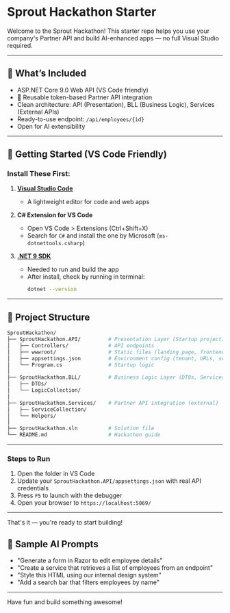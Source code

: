 # Sprout Hackathon Starter

Welcome to the Sprout Hackathon! This starter repo helps you use your company's Partner API and build AI-enhanced apps — no full Visual Studio required.

---

## 🧰 What’s Included

- ASP.NET Core 9.0 Web API (VS Code friendly)
- 🔁 Reusable token-based Partner API integration
- Clean architecture: API (Presentation), BLL (Business Logic), Services (External APIs)
- Ready-to-use endpoint: `/api/employees/{id}`
- Open for AI extensibility

---
## 🚀 Getting Started (VS Code Friendly)

### Install These First:
1. **[Visual Studio Code](https://code.visualstudio.com/)**  
   - A lightweight editor for code and web apps

2. **C# Extension for VS Code**  
   - Open VS Code > Extensions (Ctrl+Shift+X)  
   - Search for `C#` and install the one by Microsoft (`ms-dotnettools.csharp`)

3. **[.NET 9 SDK](https://dotnet.microsoft.com/en-us/download/dotnet/9.0)**  
   - Needed to run and build the app  
   - After install, check by running in terminal:  
     ```bash
     dotnet --version
     ```

---

## 📁 Project Structure

```bash
SproutHackathon/
├── SproutHackathon.API/         # Presentation Layer (Startup project)
│   ├── Controllers/             # API endpoints
│   ├── wwwroot/                 # Static files (landing page, frontend)
│   ├── appsettings.json         # Environment config (tenant, URLs, secrets)
│   └── Program.cs               # Startup logic
│
├── SproutHackathon.BLL/         # Business Logic Layer (DTOs, Services)
│   ├── DTOs/
│   └── LogicCollection/
│
├── SproutHackathon.Services/    # Partner API integration (external)
│   ├── ServiceCollection/
│   └── Helpers/
│
├── SproutHackathon.sln          # Solution file
└── README.md                    # Hackathon guide
```

---

### Steps to Run

1. Open the folder in VS Code
2. Update your `SproutHackathon.API/appsettings.json` with real API credentials
3. Press `F5` to launch with the debugger
4. Open your browser to `https://localhost:5069/`

---

That's it — you're ready to start building!


## 🧠 Sample AI Prompts

- "Generate a form in Razor to edit employee details"
- "Create a service that retrieves a list of employees from an endpoint"
- "Style this HTML using our internal design system"
- "Add a search bar that filters employees by name"

---

Have fun and build something awesome!
